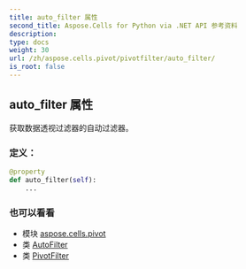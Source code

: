 ```yaml
---
title: auto_filter 属性
second_title: Aspose.Cells for Python via .NET API 参考资料
description:
type: docs
weight: 30
url: /zh/aspose.cells.pivot/pivotfilter/auto_filter/
is_root: false
---
```

## auto_filter 属性

获取数据透视过滤器的自动过滤器。
### 定义：
```python
@property
def auto_filter(self):
    ...
```

### 也可以看看
* 模块 [aspose.cells.pivot](../../)
* 类 [AutoFilter](/cells/python-net/zh/aspose.cells/autofilter)
* 类 [PivotFilter](/cells/python-net/zh/aspose.cells.pivot/pivotfilter)
